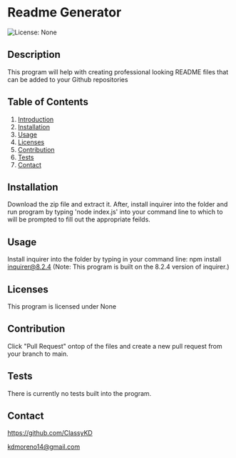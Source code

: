 # Readme Generator
  ![License: None](https://img.shields.io/badge/License-None-blue.svg)

  ## Description
  This program will help with creating professional looking README files that can be added to your Github repositories


  ## Table of Contents
  1. [Introduction](##Description)
  3. [Installation](##Installation)
  4. [Usage](##Usage)
  5. [Licenses](##Licenses)
  6. [Contribution](##Contribution)
  7. [Tests](##Tests)
  8. [Contact](##Contact)


  ## Installation
  Download the zip file and extract it. After, install inquirer into the folder and run program by typing 'node index.js' into your command line to which to will be prompted to fill out the appropriate feilds.

  ## Usage
  Install inquirer into the folder by typing in your command line: npm install inquirer@8.2.4 (Note: This program is built on the 8.2.4 version of inquirer.)

  ## Licenses
  This program is licensed under None

  ## Contribution
  Click "Pull Request" ontop of the files and create a new pull request from your branch to main.

  ## Tests
  There is currently no tests built into the program.

  ## Contact
  https://github.com/ClassyKD

  kdmoreno14@gmail.com


